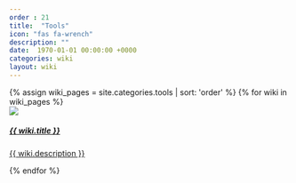 ```yaml
---
order : 21
title:  "Tools"
icon: "fas fa-wrench"
description: ""
date:  1970-01-01 00:00:00 +0000
categories: wiki
layout: wiki
---
```



<div class="container">
    <div class="wikiPages">
        <div class="row">
            {% assign wiki_pages = site.categories.tools | sort: 'order' %}
            {% for wiki in wiki_pages %}
            <div class="col-sm-3">
                <a href="{{ wiki.url | relative_url }}" class="wiki-a">
                    <div class="card text-center wiki-item">
                        <img class="card-img-top" src="{{ "/assets/img/wiki/tool_icons/" | relative_url  }}{{ wiki.icon }}">
                        <div class="card-body">
                            <h5 class="card-title no-shadow">{{ wiki.title }}</h5>
                            <p class="card-text no-shadow">{{ wiki.description }}</p>
                        </div>
                    </div>
                </a>
            </div>
            {% endfor %}
        </div>
    </div>
</div>